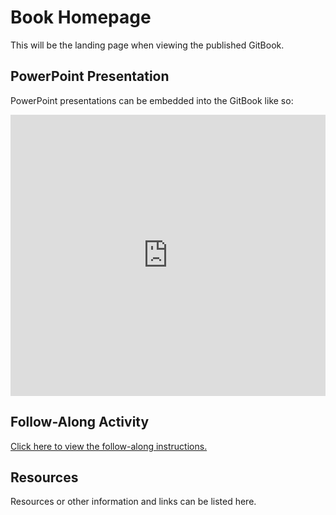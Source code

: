 # Book Homepage
This will be the landing page when viewing the published GitBook.

## PowerPoint Presentation
PowerPoint presentations can be embedded into the GitBook like so:

<iframe src='https://view.officeapps.live.com/op/embed.aspx?src=https://hylandtechoutreach.github.io/book-template/PptTemplate.pptx' width='100%' height='450px' frameborder='0'></iframe>

## Follow-Along Activity
[Click here to view the follow-along instructions.](FollowAlong.md)

## Resources
Resources or other information and links can be listed here.
